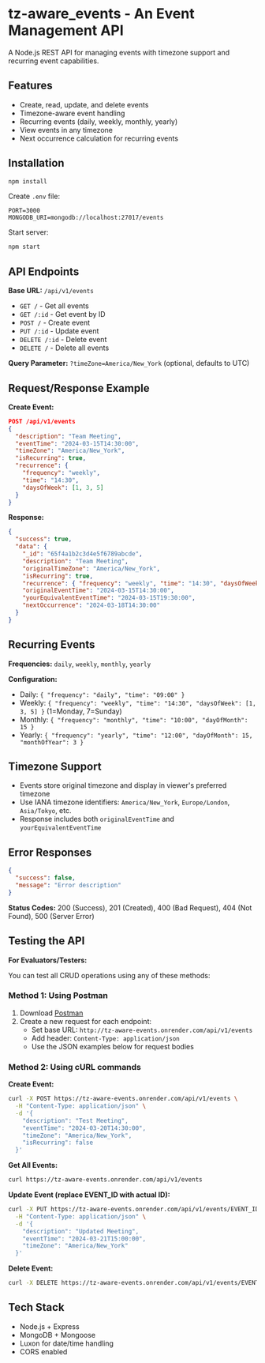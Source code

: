 # tz-aware_events - An Event Management API

A Node.js REST API for managing events with timezone support and recurring event capabilities.

## Features

- Create, read, update, and delete events
- Timezone-aware event handling
- Recurring events (daily, weekly, monthly, yearly)
- View events in any timezone
- Next occurrence calculation for recurring events

## Installation

```bash
npm install
```

Create `.env` file:
```env
PORT=3000
MONGODB_URI=mongodb://localhost:27017/events
```

Start server:
```bash
npm start
```

## API Endpoints

**Base URL:** `/api/v1/events`

- `GET /` - Get all events
- `GET /:id` - Get event by ID
- `POST /` - Create event
- `PUT /:id` - Update event
- `DELETE /:id` - Delete event
- `DELETE /` - Delete all events

**Query Parameter:** `?timeZone=America/New_York` (optional, defaults to UTC)

## Request/Response Example

**Create Event:**
```json
POST /api/v1/events
{
  "description": "Team Meeting",
  "eventTime": "2024-03-15T14:30:00",
  "timeZone": "America/New_York",
  "isRecurring": true,
  "recurrence": {
    "frequency": "weekly",
    "time": "14:30",
    "daysOfWeek": [1, 3, 5]
  }
}
```

**Response:**
```json
{
  "success": true,
  "data": {
    "_id": "65f4a1b2c3d4e5f6789abcde",
    "description": "Team Meeting",
    "originalTimeZone": "America/New_York",
    "isRecurring": true,
    "recurrence": { "frequency": "weekly", "time": "14:30", "daysOfWeek": [1, 3, 5] },
    "originalEventTime": "2024-03-15T14:30:00",
    "yourEquivalentEventTime": "2024-03-15T19:30:00",
    "nextOccurrence": "2024-03-18T14:30:00"
  }
}
```

## Recurring Events

**Frequencies:** `daily`, `weekly`, `monthly`, `yearly`

**Configuration:**
- Daily: `{ "frequency": "daily", "time": "09:00" }`
- Weekly: `{ "frequency": "weekly", "time": "14:30", "daysOfWeek": [1, 3, 5] }` (1=Monday, 7=Sunday)
- Monthly: `{ "frequency": "monthly", "time": "10:00", "dayOfMonth": 15 }`
- Yearly: `{ "frequency": "yearly", "time": "12:00", "dayOfMonth": 15, "monthOfYear": 3 }`

## Timezone Support

- Events store original timezone and display in viewer's preferred timezone
- Use IANA timezone identifiers: `America/New_York`, `Europe/London`, `Asia/Tokyo`, etc.
- Response includes both `originalEventTime` and `yourEquivalentEventTime`

## Error Responses

```json
{
  "success": false,
  "message": "Error description"
}
```

**Status Codes:** 200 (Success), 201 (Created), 400 (Bad Request), 404 (Not Found), 500 (Server Error)

## Testing the API

**For Evaluators/Testers:**

You can test all CRUD operations using any of these methods:

### Method 1: Using Postman
1. Download [Postman](https://www.postman.com/downloads/)
2. Create a new request for each endpoint:
   - Set base URL: `http://tz-aware-events.onrender.com/api/v1/events`
   - Add header: `Content-Type: application/json`
   - Use the JSON examples below for request bodies

### Method 2: Using cURL commands

**Create Event:**
```bash
curl -X POST https://tz-aware-events.onrender.com/api/v1/events \
  -H "Content-Type: application/json" \
  -d '{
    "description": "Test Meeting",
    "eventTime": "2024-03-20T14:30:00",
    "timeZone": "America/New_York",
    "isRecurring": false
  }'
```

**Get All Events:**
```bash
curl https://tz-aware-events.onrender.com/api/v1/events
```

**Update Event (replace EVENT_ID with actual ID):**
```bash
curl -X PUT https://tz-aware-events.onrender.com/api/v1/events/EVENT_ID \
  -H "Content-Type: application/json" \
  -d '{
    "description": "Updated Meeting",
    "eventTime": "2024-03-21T15:00:00",
    "timeZone": "America/New_York"
  }'
```

**Delete Event:**
```bash
curl -X DELETE https://tz-aware-events.onrender.com/api/v1/events/EVENT_ID
```

## Tech Stack

- Node.js + Express
- MongoDB + Mongoose  
- Luxon for date/time handling
- CORS enabled
